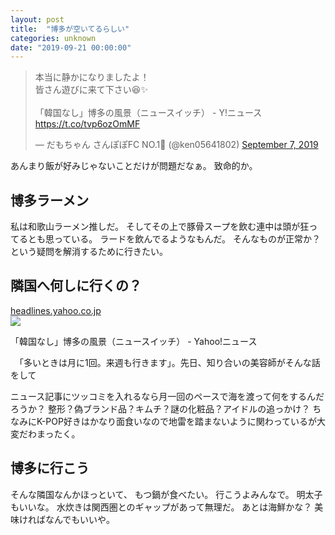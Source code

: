 ```yaml
---
layout: post
title:  "博多が空いてるらしい"
categories: unknown
date: "2019-09-21 00:00:00"
---
```


<blockquote class="twitter-tweet tw-align-center"><p lang="ja" dir="ltr">本当に静かになりましたよ！<br>皆さん遊びに来て下さい😆✨<br><br>「韓国なし」博多の風景（ニュースイッチ） - Y!ニュース <a href="https://t.co/tvp6ozOmMF">https://t.co/tvp6ozOmMF</a></p>&mdash; だもちゃん さんぽぽFC NO.1🐸 (@ken05641802) <a href="https://twitter.com/ken05641802/status/1170144957304168455?ref_src=twsrc%5Etfw">September 7, 2019</a></blockquote> <script async src="https://platform.twitter.com/widgets.js" charset="utf-8"></script>

あんまり飯が好みじゃないことだけが問題だなぁ。
致命的か。

## 博多ラーメン
私は和歌山ラーメン推しだ。
そしてその上で豚骨スープを飲む連中は頭が狂ってるとも思っている。
ラードを飲んでるようなもんだ。
そんなものが正常か？
という疑問を解消するために行きたい。

## 隣国へ何しに行くの？


<div class="card">
  <a href="https://headlines.yahoo.co.jp/hl?a=20190907-00010000-newswitch-bus_all"></a>
  <div class="card__header">
    <a href="https://headlines.yahoo.co.jp/hl?a=20190907-00010000-newswitch-bus_all">headlines.yahoo.co.jp</a>
  </div>
  <div class="card__image">
    <img src="https://lpt.c.yimg.jp/amd/20190907-00010000-newswitch-000-view.jpg">
  </div>
  <div class="card__title">
    <p>「韓国なし」博多の風景（ニュースイッチ） - Yahoo!ニュース</p>
  </div>
  <div class="card__description">
    <p>　「多いときは月に1回。来週も行きます」。先日、知り合いの美容師がそんな話をして</p>
  </div>
</div>


ニュース記事にツッコミを入れるなら月一回のペースで海を渡って何をするんだろうか？
整形？偽ブランド品？キムチ？謎の化粧品？アイドルの追っかけ？
ちなみにK-POP好きはかなり面食いなので地雷を踏まないように関わっているが大変だわまったく。

## 博多に行こう

そんな隣国なんかほっといて、
もつ鍋が食べたい。
行こうよみんなで。
明太子もいいな。
水炊きは関西圏とのギャップがあって無理だ。
あとは海鮮かな？
美味ければなんでもいいや。


